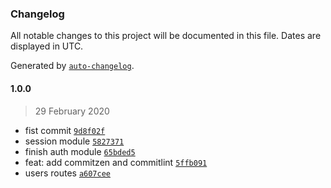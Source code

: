 ### Changelog

All notable changes to this project will be documented in this file. Dates are displayed in UTC.

Generated by [`auto-changelog`](https://github.com/CookPete/auto-changelog).

#### 1.0.0

> 29 February 2020

- fist commit [`9d8f02f`](https://github.com/adrianosilvareis/nodesql/commit/9d8f02fa9a4ec420ecda70aa6538591121957622)
- session module [`5827371`](https://github.com/adrianosilvareis/nodesql/commit/5827371f579d06aced15aaceb932397fef59bb6e)
- finish auth module [`65bded5`](https://github.com/adrianosilvareis/nodesql/commit/65bded5f2217e2a83d0a2ca69de86fa2a620ae2e)
- feat: add commitzen and commitlint [`5ffb091`](https://github.com/adrianosilvareis/nodesql/commit/5ffb09180ae13aea0a4d7c99930f5ea2ccf94488)
- users routes [`a607cee`](https://github.com/adrianosilvareis/nodesql/commit/a607ceee94e996802b9c3f53acafa7545492578a)
